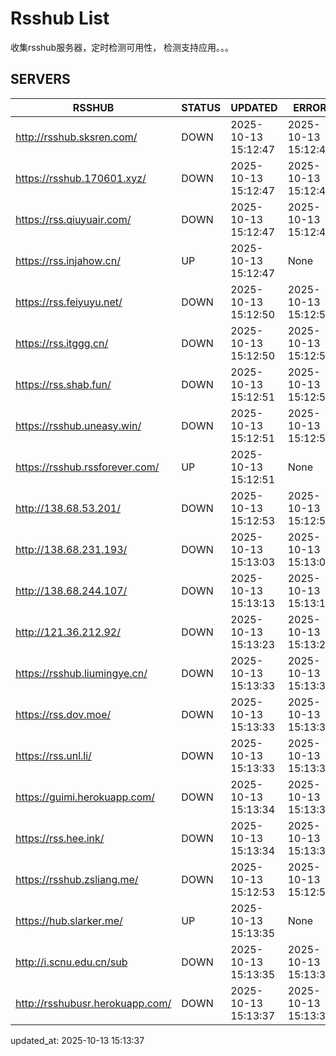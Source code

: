 # Rsshub List

收集rsshub服务器，定时检测可用性， 检测支持应用。。。


## SERVERS

|  RSSHUB   | STATUS  | UPDATED  | ERROR  | TWITTER |  
|  ----  | ----  | ----  | ----  | ---- |  
| http://rsshub.sksren.com/ | DOWN | 2025-10-13 15:12:47 | 2025-10-13 15:12:47 |  
| https://rsshub.170601.xyz/ | DOWN | 2025-10-13 15:12:47 | 2025-10-13 15:12:47 |  
| https://rss.qiuyuair.com/ | DOWN | 2025-10-13 15:12:47 | 2025-10-13 15:12:47 |  
| https://rss.injahow.cn/ | UP | 2025-10-13 15:12:47 | None ||  
| https://rss.feiyuyu.net/ | DOWN | 2025-10-13 15:12:50 | 2025-10-13 15:12:50 |  
| https://rss.itggg.cn/ | DOWN | 2025-10-13 15:12:50 | 2025-10-13 15:12:50 |  
| https://rss.shab.fun/ | DOWN | 2025-10-13 15:12:51 | 2025-10-13 15:12:51 |  
| https://rsshub.uneasy.win/ | DOWN | 2025-10-13 15:12:51 | 2025-10-13 15:12:51 |  
| https://rsshub.rssforever.com/ | UP | 2025-10-13 15:12:51 | None ||  
| http://138.68.53.201/ | DOWN | 2025-10-13 15:12:53 | 2025-10-13 15:12:53 |  
| http://138.68.231.193/ | DOWN | 2025-10-13 15:13:03 | 2025-10-13 15:13:03 |  
| http://138.68.244.107/ | DOWN | 2025-10-13 15:13:13 | 2025-10-13 15:13:13 |  
| http://121.36.212.92/ | DOWN | 2025-10-13 15:13:23 | 2025-10-13 15:13:23 |  
| https://rsshub.liumingye.cn/ | DOWN | 2025-10-13 15:13:33 | 2025-10-13 15:13:33 |  
| https://rss.dov.moe/ | DOWN | 2025-10-13 15:13:33 | 2025-10-13 15:13:33 |  
| https://rss.unl.li/ | DOWN | 2025-10-13 15:13:33 | 2025-10-13 15:13:33 |  
| https://guimi.herokuapp.com/ | DOWN | 2025-10-13 15:13:34 | 2025-10-13 15:13:34 |  
| https://rss.hee.ink/ | DOWN | 2025-10-13 15:13:34 | 2025-10-13 15:13:34 |  
| https://rsshub.zsliang.me/ | DOWN | 2025-10-13 15:12:53 | 2025-10-13 15:12:53 |  
| https://hub.slarker.me/ | UP | 2025-10-13 15:13:35 | None ||  
| http://i.scnu.edu.cn/sub | DOWN | 2025-10-13 15:13:35 | 2025-10-13 15:13:35 |  
| http://rsshubusr.herokuapp.com/ | DOWN | 2025-10-13 15:13:37 | 2025-10-13 15:13:37 |  
  

updated_at: 2025-10-13 15:13:37  
